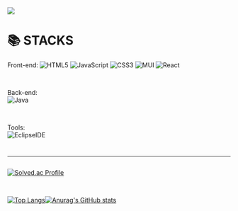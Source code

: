 <img src="https://capsule-render.vercel.app/api?type=slice&amp;color=auto&amp;height=200&amp;text=WelCome&amp;fontAlign=70&amp;rotate=13&amp;fontAlignY=25&amp;desc=Uno0306's%20Github&amp;descAlign=70.&amp;descAlignY=44" style="max-width: 100%;">


# 📚 STACKS

Front-end: 
![HTML5](https://img.shields.io/badge/HTML5-E34F26.svg?&style=for-the-badge&logo=HTML5&logoColor=white)
![JavaScript](https://img.shields.io/badge/JavaScript-F7DF1E.svg?&style=for-the-badge&logo=JavaScript&logoColor=white)
![CSS3](https://img.shields.io/badge/CSS-1572B6.svg?&style=for-the-badge&logo=CSS3&logoColor=white)
![MUI](https://img.shields.io/badge/MUI-007FFF.svg?&style=for-the-badge&logo=MUI&logoColor=white)
<span> </span>
![React](https://img.shields.io/badge/React-61DAFB.svg?&style=for-the-badge&logo=React&logoColor=white)

<br>

Back-end:   
![Java](https://img.shields.io/badge/Java-A5915F.svg?&style=for-the-badge&logo=CoffeeScript&logoColor=white)


<br>

Tools:   
![EclipseIDE](https://img.shields.io/badge/Eclipse%20IDE-2C2255.svg?&style=for-the-badge&logo=EclipseIDE&logoColor=white)


# <hr>



[![Solved.ac Profile](http://mazassumnida.wtf/api/v2/generate_badge?boj=zion6878)](https://solved.ac/zion6878/)

   
<br>


<div style="display: flex;">

[![Top Langs](https://github-readme-stats.vercel.app/api/top-langs/?username=Uno0306)](https://github.com/Uno0306/github-readme-stats)

[![Anurag's GitHub stats](https://github-readme-stats.vercel.app/api?username=Uno0306)](https://github.com/Uno0306/github-readme-stats)


</div>
